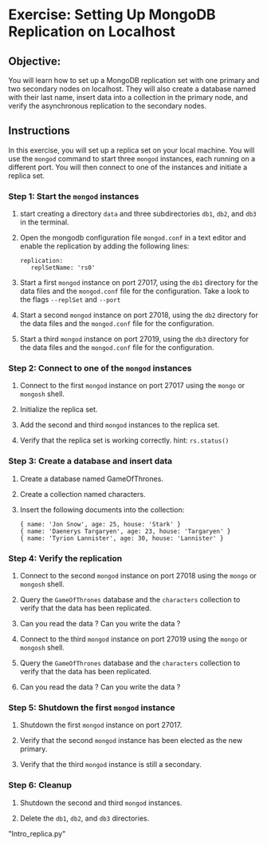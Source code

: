 # Exercise: Setting Up MongoDB Replication on Localhost

## Objective:

You will learn how to set up a MongoDB replication set with one primary and two secondary nodes on localhost. They will also create a database named with their last name, insert data into a collection in the primary node, and verify the asynchronous replication to the secondary nodes.

## Instructions

In this exercise, you will set up a replica set on your local machine. You will use the `mongod` command to start three `mongod` instances, each running on a different port. You will then connect to one of the instances and initiate a replica set.

### Step 1: Start the `mongod` instances

1. start creating a directory `data` and three subdirectories `db1`, `db2`, and `db3` in the terminal.

2. Open the mongodb configuration file `mongod.conf` in a text editor and enable the replication by adding the following lines:

   ```plaintext
   replication:
      replSetName: 'rs0'
   ```

3. Start a first `mongod` instance on port 27017, using the `db1` directory for the data files and the `mongod.conf` file for the configuration. Take a look to the flags `--replSet` and `--port`

4. Start a second `mongod` instance on port 27018, using the `db2` directory for the data files and the `mongod.conf` file for the configuration.

5. Start a third `mongod` instance on port 27019, using the `db3` directory for the data files and the `mongod.conf` file for the configuration.

### Step 2: Connect to one of the `mongod` instances

1. Connect to the first `mongod` instance on port 27017 using the `mongo` or `mongosh` shell.

2. Initialize the replica set.

3. Add the second and third `mongod` instances to the replica set.

4. Verify that the replica set is working correctly. hint: `rs.status()`

### Step 3: Create a database and insert data

1. Create a database named GameOfThrones.

2. Create a collection named characters.

3. Insert the following documents into the collection:

   ```plaintext
   { name: 'Jon Snow', age: 25, house: 'Stark' }
   { name: 'Daenerys Targaryen', age: 23, house: 'Targaryen' }
   { name: 'Tyrion Lannister', age: 30, house: 'Lannister' }
   ```

### Step 4: Verify the replication

1. Connect to the second `mongod` instance on port 27018 using the `mongo` or `mongosh` shell.

2. Query the `GameOfThrones` database and the `characters` collection to verify that the data has been replicated.

3. Can you read the data ? Can you write the data ?

4. Connect to the third `mongod` instance on port 27019 using the `mongo` or `mongosh` shell.

5. Query the `GameOfThrones` database and the `characters` collection to verify that the data has been replicated.

6. Can you read the data ? Can you write the data ?

### Step 5: Shutdown the first `mongod` instance

1. Shutdown the first `mongod` instance on port 27017.

2. Verify that the second `mongod` instance has been elected as the new primary.

3. Verify that the third `mongod` instance is still a secondary.

### Step 6: Cleanup

1. Shutdown the second and third `mongod` instances.

2. Delete the `db1`, `db2`, and `db3` directories.


"Intro_replica.py"